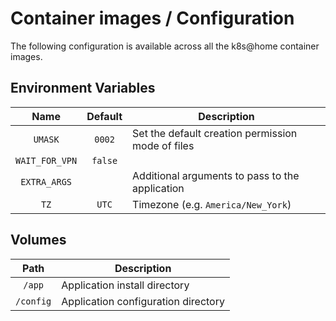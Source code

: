 # Container images / Configuration

The following configuration is available across all the k8s@home container images.

## Environment Variables

|      Name      | Default | Description                                       |
|:--------------:|:-------:|---------------------------------------------------|
|    `UMASK`     | `0002`  | Set the default creation permission mode of files |
| `WAIT_FOR_VPN` | `false` |                                                   |
|  `EXTRA_ARGS`  |         | Additional arguments to pass to the application   |
|      `TZ`      |  `UTC`  | Timezone (e.g. `America/New_York`)                |

## Volumes

|   Path    | Description                         |
|:---------:|-------------------------------------|
|  `/app`   | Application install directory       |
| `/config` | Application configuration directory |